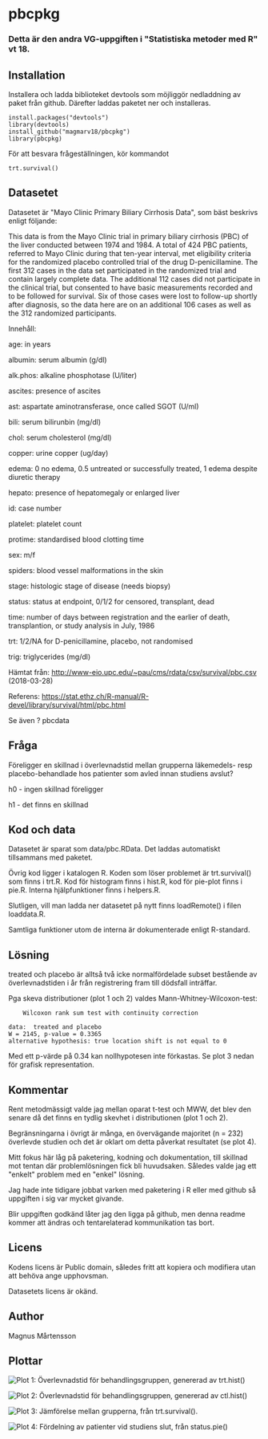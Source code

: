 # pbcpkg
### Detta är den andra VG-uppgiften i "Statistiska metoder med R" vt 18.
## Installation
Installera och ladda biblioteket devtools som möjliggör nedladdning av paket från github. Därefter laddas paketet ner och installeras.
```
install.packages("devtools")
library(devtools)
install_github("magmarv18/pbcpkg")
library(pbcpkg)
```

För att besvara frågeställningen, kör kommandot
```
trt.survival()
```

## Datasetet
Datasetet är "Mayo Clinic Primary Biliary Cirrhosis Data", som bäst beskrivs enligt följande:

This data is from the Mayo Clinic trial in primary biliary cirrhosis (PBC) of the liver conducted between 1974 and 1984. A total of 424 PBC patients, referred to Mayo Clinic during that ten-year interval, met eligibility criteria for the randomized placebo controlled trial of the drug D-penicillamine. The first 312 cases in the data set participated in the randomized trial and contain largely complete data. The additional 112 cases did not participate in the clinical trial, but consented to have basic measurements recorded and to be followed for survival. Six of those cases were lost to follow-up shortly after diagnosis, so the data here are on an additional 106 cases as well as the 312 randomized participants. 

Innehåll:

age:	in years

albumin:	serum albumin (g/dl)

alk.phos:	alkaline phosphotase (U/liter)

ascites:	presence of ascites

ast:	aspartate aminotransferase, once called SGOT (U/ml)

bili:	serum bilirunbin (mg/dl)

chol:	serum cholesterol (mg/dl)

copper:	urine copper (ug/day)

edema:	0 no edema, 0.5 untreated or successfully treated,	1 edema despite diuretic therapy

hepato:	presence of hepatomegaly or enlarged liver

id:	case number

platelet:	platelet count

protime:	standardised blood clotting time

sex:	m/f

spiders:	blood vessel malformations in the skin

stage:	histologic stage of disease (needs biopsy)

status:	status at endpoint, 0/1/2 for censored, transplant, dead

time: 	number of days between registration and the earlier of death, transplantion, or study analysis in July, 1986

trt:	1/2/NA for D-penicillamine, placebo, not randomised

trig:	triglycerides (mg/dl)


Hämtat från: http://www-eio.upc.edu/~pau/cms/rdata/csv/survival/pbc.csv (2018-03-28)

Referens: https://stat.ethz.ch/R-manual/R-devel/library/survival/html/pbc.html

Se även ? pbcdata

## Fråga
Föreligger en skillnad i överlevnadstid mellan grupperna läkemedels- resp placebo-behandlade hos patienter som avled innan studiens avslut?

h0 - ingen skillnad föreligger

h1 - det finns en skillnad

## Kod och data
Datasetet är sparat som data/pbc.RData. Det laddas automatiskt tillsammans med paketet.

Övrig kod ligger i katalogen R. Koden som löser problemet är trt.survival() som finns i trt.R. Kod för histogram finns i hist.R, kod för pie-plot finns i pie.R. Interna hjälpfunktioner finns i helpers.R.

Slutligen, vill man ladda ner datasetet på nytt finns loadRemote() i filen loaddata.R.

Samtliga funktioner utom de interna är dokumenterade enligt R-standard.

## Lösning
treated och placebo är alltså två icke normalfördelade subset bestående av överlevnadstiden i år från registrering fram till dödsfall inträffar.

Pga skeva distributioner (plot 1 och 2) valdes Mann-Whitney-Wilcoxon-test:
```
	Wilcoxon rank sum test with continuity correction

data:  treated and placebo
W = 2145, p-value = 0.3365
alternative hypothesis: true location shift is not equal to 0
```

Med ett p-värde på 0.34 kan nollhypotesen inte förkastas.
Se plot 3 nedan för grafisk representation.

## Kommentar
Rent metodmässigt valde jag mellan oparat t-test och MWW, det blev den senare då det finns en tydlig skevhet i distributionen (plot 1 och 2).

Begränsningarna i övrigt är många, en övervägande majoritet (n = 232) överlevde studien och det är oklart om detta påverkat resultatet (se plot 4).

Mitt fokus här låg på paketering, kodning och dokumentation, till skillnad mot tentan där problemlösningen fick bli huvudsaken. Således valde jag ett "enkelt" problem med en "enkel" lösning.

Jag hade inte tidigare jobbat varken med paketering i R eller med github så uppgiften i sig var mycket givande.

Blir uppgiften godkänd låter jag den ligga på github, men denna readme kommer att ändras och tentarelaterad kommunikation tas bort.

## Licens
Kodens licens är Public domain, således fritt att kopiera och modifiera utan att behöva ange upphovsman.

Datasetets licens är okänd.

## Author
Magnus Mårtensson

## Plottar
![Plot 1: Överlevnadstid för behandlingsgruppen, genererad av trt.hist()](images/trt.hist.png)

![Plot 2: Överlevnadstid för behandlingsgruppen, genererad av ctl.hist()](images/ctl.hist.png)

![Plot 3: Jämförelse mellan grupperna, från trt.survival().](images/trt.survival.png)

![Plot 4: Fördelning av patienter vid studiens slut, från status.pie()](images/status.pie.png)